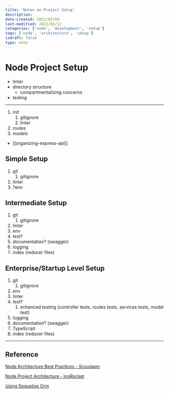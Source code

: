 ```yaml
---
title: 'Notes on Project Setup'
description: 
date-created: 2022/02/09
last-modified: 2022/02/12
categories: ['node', 'development', 'setup'] 
tags: ['node', 'architecture', 'setup']
isdraft: false
type: note
---
```


#   Node Project Setup

- linter 
- directory structure 
	- compartmentalizing concerns 
- testing

---
1. init
	1. gitignore
	2. linter
2. routes
3. models

- [[organizing-express-api]]


## Simple Setup
1. git
	1. gitignore
2. linter
3. ?env

## Intermediate Setup
1. git
	1. gitignore
2. linter
3. env
4. test?
5. documentation? (swagger)
6. logging 
7. index (reducer files)

## Enterprise/Startup Level Setup
1. git
	1. gitignore
2.  env
3. linter
4. test?
	1. enhanced testing (controller tests, routes tests, services tests, model test)
5. logging 
6. documentation? (swagger)
7. TypeScript
8. index (reducer files)



----
## Reference 

[Node Architecture Best Practices - Scoutapm](https://scoutapm.com/blog/nodejs-architecture-and-12-best-practices-for-nodejs-development#bestpractices)

[Node Project Architecture - logRocket](https://blog.logrocket.com/the-perfect-architecture-flow-for-your-next-node-js-project/#rule2keepaclearseparationbetweenthebusinesslogicandtheapiroutes)

[Using Sequelize Orm](https://stackabuse.com/using-sequelize-orm-with-nodejs-and-express/)